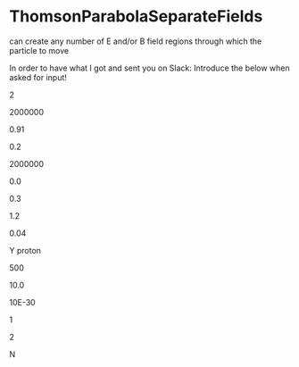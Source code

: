 # ThomsonParabolaSeparateFields
can create any number of E and/or B field regions through which the particle to move

In order to have what I got and sent you on Slack:
Introduce the below when asked for input!

2

2000000

0.91

0.2

2000000

0.0

0.3

1.2

0.04

Y
proton

500

10.0

10E-30

1

2

N
